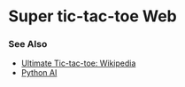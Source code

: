 # Super tic-tac-toe Web

### See Also

 * [Ultimate Tic-tac-toe: Wikipedia](https://en.wikipedia.org/wiki/Ultimate_tic-tac-toe)
 * [Python AI](smit8397/super-tic-tac-toe)